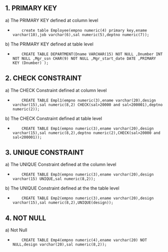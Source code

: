## 1. PRIMARY KEY

a) The PRIMARY KEY defined at column level
 -         create table Employee(empno numeric(4) primary key,ename varchar(10),job varchar(6),sal numeric(5),deptno numeric(7));

b) The PRIMARY KEY defined at table level
-         CREATE TABLE DEPARTMENT(Dname VARCHAR(15) NOT NULL ,Dnumber INT NOT NULL ,Mgr_ssn CHAR(9) NOT NULL ,Mgr_start_date DATE ,PRIMARY KEY (Dnumber) );

## 2. CHECK CONSTRAINT

a) The CHECK Constraint defined at column level
 -         CREATE TABLE Empl1(empno numeric(3),ename varchar(20),design varchar(15),sal numeric(8,2) CHECK(sal>20000 and sal<200001),deptno numeric(2));
b) The CHECK Constraint defined at table level
 -         CREATE TABLE Emp1(empno numeric(3),ename varchar(20),design varchar(15),sal numeric(8,2),deptno numeric(2),CHECK(sal>20000 and sal<200001));

## 3. UNIQUE CONSTRAINT

a) The UNIQUE Constraint defined at the column level
 -         CREATE TABLE Emp3(empno numeric(3),ename varchar(20),design varchar(15) UNIQUE,sal numeric(8,2));
b) The UNIQUE Constraint defined at the the table level
 -         CREATE TABLE Emp2(empno numeric(3),ename varchar(20),design varchar(15),sal numeric(8,2),UNIQUE(design));

## 4. NOT NULL

a) Not Null
-         CREATE TABLE Emp4(empno numeric(4),ename varchar(20) NOT NULL,design varchar(20),sal numeric(8,2));

